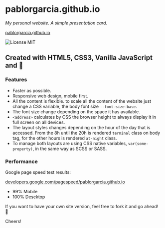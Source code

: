 # pablorgarcia.github.io
_My personal website. A simple presentation card._

[pablorgarcia.github.io](https://pablorgarcia.github.io)


![License MIT](https://camo.githubusercontent.com/890acbdcb87868b382af9a4b1fac507b9659d9bf/68747470733a2f2f696d672e736869656c64732e696f2f62616467652f6c6963656e73652d4d49542d626c75652e737667)

## Created with HTML5, CSS3, Vanilla JavaScript and 💛

### Features

- Faster as possible.
- Responsive web design, mobile first.
- All the content is flexible. to scale all the content of the website just change a CSS variable, the body font size `--font-size-base`.
- The font size change depending on the space it has available.
- `<address>` calculates by CSS the browser height to always display it in full screen on all devices.
- The layout styles changes depending on the hour of the day that is accessed. From the 8h until the 20h is rendered `terminal` class on body tag, for the other hours is rendered `at-night` class.
- To manage both layouts are using CSS native variables, `var(some-property)`, in the same way as SCSS or SASS.

### Performance

Google page speed test results:

[developers.google.com/pagespeed/pablorgarcia.github.io](https://developers.google.com/speed/pagespeed/insights/?url=https%3A%2F%2Fpablorgarcia.github.io&tab=mobile)
- 99% Mobile
- 100% Descktop

If you want to have your own site version, feel free to fork it and go ahead! 🙂

Cheers!
